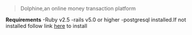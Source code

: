 
>Dolphine,an online money transaction platform

**Requirements**
-Ruby v2.5 
-rails v5.0 or higher
-postgresql installed.If not installed follow link [here](https://www.digitalocean.com/community/tutorials/how-to-use-postgresql-with-your-ruby-on-rails-application-on-ubuntu-14-04#create-new-rails-application) to install


